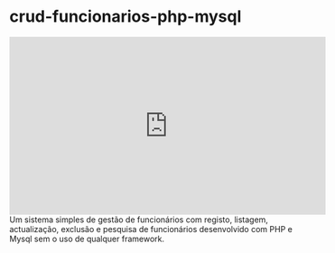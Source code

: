 # crud-funcionarios-php-mysql
<iframe width="560" height="315" src="https://www.youtube.com/embed/N5myqxErqeY" frameborder="0" allow="accelerometer; autoplay; encrypted-media; gyroscope; picture-in-picture" 
allowfullscreen></iframe>
Um sistema simples de gestão de funcionários com 
registo, listagem, actualização, exclusão e pesquisa de 
funcionários desenvolvido com PHP e Mysql sem o uso de qualquer 
framework.

